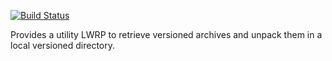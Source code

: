 [![Build Status](https://secure.travis-ci.org/realityforge/chef-archive.png?branch=master)](http://travis-ci.org/realityforge/chef-archive)

Provides a utility LWRP to retrieve versioned archives and unpack them in a local versioned directory.
